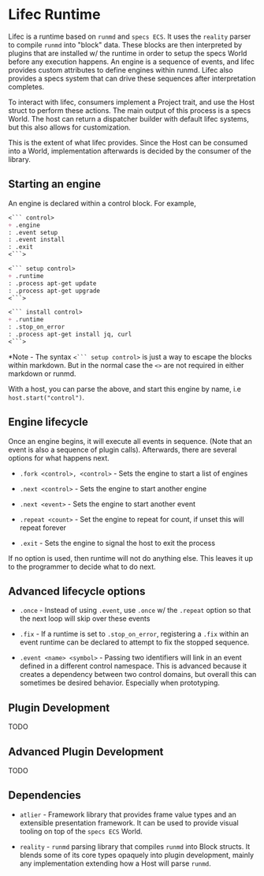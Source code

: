 # Lifec Runtime

Lifec is a runtime based on `runmd` and `specs ECS`. It uses the `reality` parser to compile `runmd` into "block" data. These blocks are then interpreted by plugins that are installed w/ the runtime in order to setup the specs World before any execution happens. An engine is a sequence of events, and lifec provides custom attributes to define engines within runmd. Lifec also provides a specs system that can drive these sequences after interpretation completes.

To interact with lifec, consumers implement a Project trait, and use the Host struct to perform these actions. The main output of this process is a specs World. The host can return a dispatcher builder with default lifec systems, but this also allows for customization.

This is the extent of what lifec provides. Since the Host can be consumed into a World, implementation afterwards is decided by the consumer of the library.

## Starting an engine

An engine is declared within a control block. For example,

```md
<``` control>
+ .engine
: .event setup
: .event install
: .exit
<```>

<``` setup control>
+ .runtime
: .process apt-get update
: .process apt-get upgrade
<```>

<``` install control>
+ .runtime
: .stop_on_error
: .process apt-get install jq, curl
<```>
```

*Note - The syntax `<``` setup control>` is just a way to escape the blocks within markdown. But in the normal case the `<>` are not required in either markdown or runmd.

With a host, you can parse the above, and start this engine by name, i.e `host.start("control")`.

## Engine lifecycle

Once an engine begins, it will execute all events in sequence. (Note that an event is also a sequence of plugin calls). Afterwards, there are several options for what happens next.

* `.fork <control>, <control>` - Sets the engine to start a list of engines

* `.next <control>` - Sets the engine to start another engine

* `.next <event>` - Sets the engine to start another event

* `.repeat <count>` - Set the engine to repeat for count, if unset this will repeat forever

* `.exit`           - Sets the engine to signal the host to exit the process

If no option is used, then runtime will not do anything else. This leaves it up to the programmer to decide what to do next.

## Advanced lifecycle options

* `.once` - Instead of using `.event`, use `.once` w/ the `.repeat` option so that the next loop will skip over these events

* `.fix` - If a runtime is set to `.stop_on_error`, registering a `.fix` within an event runtime can be declared to attempt to fix the stopped sequence.  

* `.event <name> <symbol>` - Passing two identifiers will link in an event defined in a different control namespace. This is advanced because it creates a dependency between two control domains, but overall this can sometimes be desired behavior. Especially when prototyping.

## Plugin Development
TODO

## Advanced Plugin Development
TODO

## Dependencies

- `atlier` - Framework library that provides frame value types and an extensible presentation framework. It can be used to provide visual tooling on top of the `specs ECS` World. 

- `reality` - `runmd` parsing library that compiles `runmd` into Block structs. It blends some of its core types opaquely into plugin development, mainly any implementation extending how a Host will parse `runmd`.

